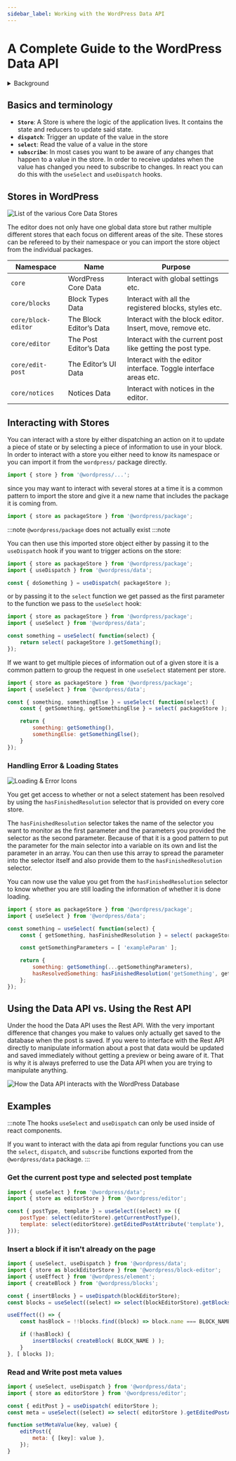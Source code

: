 ```yaml
---
sidebar_label: Working with the WordPress Data API
---
```


# A Complete Guide to the WordPress Data API

<details>
<summary>Background</summary>

The Data API in WordPress is used to manage the global application state within the editor. It is a wrapper around the popular state management library [Redux](https://redux.js.org).  

![Redux API Design](../static/img/redux-api-design.png)

In redux and therefore in the WordPress Data API there is the concept of a Store that manages the global application state. This global state can only be updated by dispatching actions on the store. These actions will then get consumed by reducers to determine what the next version of the state should look like. If you want to access the state you can subscribe to the store and receive the value of the current state every time it is being updated.

![Redux API Design Simplified](../static/img/redux-api-design-simplified.png)
</details>

## Basics and terminology

- **`Store`**: A Store is where the logic of the application lives. It contains the state and reducers to update said state.
- **`dispatch`**: Trigger an update of the value in the store
- **`select`**: Read the value of a value in the store
- **`subscribe`**: In most cases you want to be aware of any changes that happen to a value in the store. In order to receive updates when the value has changed you need to subscribe to changes. In react you can do this with the `useSelect` and `useDispatch` hooks.

## Stores in WordPress

![List of the various Core Data Stores](../static/img/data-api-core-stores.png)

The editor does not only have one global data store but rather multiple different stores that each focus on different areas of the site. These stores can be refereed to by their namespace or you can import the store object from the individual packages.

| Namespace           | Name | Purpose |
|---------------------|------|---------|
| `core`              | WordPress Core Data | Interact with global settings etc. |
| `core/blocks`       | Block Types Data | Interact with all the registered blocks, styles etc. |
| `core/block-editor` | The Block Editor’s Data | Interact with the block editor. Insert, move, remove etc. |
| `core/editor`       | The Post Editor’s Data | Interact with the current post like getting the post type. |
| `core/edit-post`    | The Editor’s UI Data | Interact with the editor interface. Toggle interface areas etc. |
| `core/notices`      | Notices Data  | Interact with notices in the editor. |

## Interacting with Stores

You can interact with a store by either dispatching an action on it to update a piece of state or by selecting a piece of information to use in your block.
In order to interact with a store you either need to know its namespace or you can import it from the `wordpress/` package directly.

```js
import { store } from '@wordpress/...';
```

since you may want to interact with several stores at a time it is a common pattern to import the store and give it a new name that includes the package it is coming from.

```js
import { store as packageStore } from '@wordpress/package';
```

:::note
`@wordpress/package` does not actually exist
:::note

You can then use this imported store object either by passing it to the `useDispatch` hook if you want to trigger actions on the store:

```js
import { store as packageStore } from '@wordpress/package';
import { useDispatch } from '@wordpress/data';

const { doSomething } = useDispatch( packageStore );
```

or by passing it to the `select` function we get passed as the first parameter to the function we pass to the `useSelect` hook:

```js
import { store as packageStore } from '@wordpress/package';
import { useSelect } from '@wordpress/data';

const something = useSelect( function(select) {
    return select( packageStore ).getSomething();
});
```

If we want to get multiple pieces of information out of a given store it is a common pattern to group the request in one `useSelect` statement per store.

```js
import { store as packageStore } from '@wordpress/package';
import { useSelect } from '@wordpress/data';

const { something, somethingElse } = useSelect( function(select) {
    const { getSomething, getSomethingElse } = select( packageStore );

    return {
        something: getSomething(),
        somethingElse: getSomethingElse();
    }
});
```

### Handling Error & Loading States

![Loading & Error Icons](../static/img/data-api-loading-error.png)

You get get access to whether or not a select statement has been resolved by using the `hasFinishedResolution` selector that is provided on every core store.

The `hasFinishedResolution` selector takes the name of the selector you want to monitor as the first parameter and the parameters you provided the selector as the second parameter. Because of that it is a good pattern to put the parameter for the main selector into a variable on its own and list the parameter in an array. You can then use this array to spread the parameter into the selector itself and also provide them to the `hasFinishedResolution` selector.

You can now use the value you get from the `hasFinishedResolution` selector to know whether you are still loading the information of whether it is done loading.

```js
import { store as packageStore } from '@wordpress/package';
import { useSelect } from '@wordpress/data';

const something = useSelect( function(select) {
    const { getSomething, hasFinishedResolution } = select( packageStore );

    const getSomethingParameters = [ 'exampleParam' ];

    return {
        something: getSomething(...getSomethingParameters),
        hasResolvedSomething: hasFinishedResolution('getSomething', getSomethingParameters),
    };
});
```

## Using the Data API vs. Using the Rest API

Under the hood the Data API uses the Rest API. With the very important difference that changes you make to values only actually get saved to the database when the post is saved. If you were to interface with the Rest API directly to manipulate information about a post that data would be updated and saved immediately without getting a preview or being aware of it. That is why it is always preferred to use the Data API when you are trying to manipulate anything.

![How the Data API interacts with the WordPress Database](../static/img/data-api-wordpress-db.png)

## Examples

:::note
The hooks `useSelect` and `useDispatch` can only be used inside of react components.

If you want to interact with the data api from regular functions you can use the `select`, `dispatch`, and `subscribe` functions exported from the `@wordpress/data` package.
:::

### Get the current post type and selected post template

```js
import { useSelect } from '@wordpress/data';
import { store as editorStore } from '@wordpress/editor';

const { postType, template } = useSelect((select) => ({
    postType: select(editorStore).getCurrentPostType(),
    template: select(editorStore).getEditedPostAttribute('template'),
}));
```

### Insert a block if it isn't already on the page

```js
import { useSelect, useDispatch } from '@wordpress/data';
import { store as blockEditorStore } from '@wordpress/block-editor';
import { useEffect } from '@wordpress/element';
import { createBlock } from '@wordpress/blocks';

const { insertBlocks } = useDispatch(blockEditorStore);
const blocks = useSelect((select) => select(blockEditorStore).getBlocks());

useEffect(() => {
    const hasBlock = !!blocks.find((block) => block.name === BLOCK_NAME);

    if (!hasBlock) {
        insertBlocks( createBlock( BLOCK_NAME ) );
    }
}, [ blocks ]);
```

### Read and Write post meta values

```js
import { useSelect, useDispatch } from '@wordpress/data';
import { store as editorStore } from '@wordpress/editor';

const { editPost } = useDispatch( editorStore );
const meta = useSelect((select) => select( editorStore ).getEditedPostAttribute('meta'));

function setMetaValue(key, value) {
    editPost({
        meta: { [key]: value },
    });
}
```
